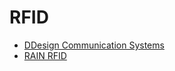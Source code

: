 # RFID


- [DDesign Communication Systems](http://ddesign.com.tr/2014/)
- [RAIN RFID](http://csrc.nist.gov/groups/ST/lwc-workshop2015/presentations/session4-robshaw.pdf)